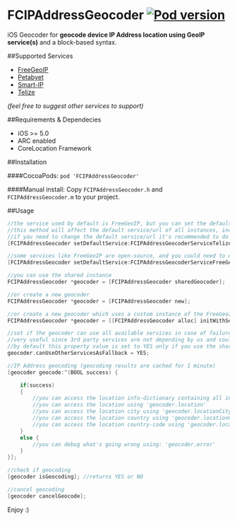 FCIPAddressGeocoder [![Pod version](https://badge.fury.io/co/FCIPAddressGeocoder.svg)](http://badge.fury.io/co/FCIPAddressGeocoder)
===================

iOS Geocoder for **geocode device IP Address location using GeoIP service(s)** and a block-based syntax.

##Supported Services
- [FreeGeoIP](https://github.com/fiorix/freegeoip)
- [Petabyet](https://www.petabyet.com/api/)
- [Smart-IP](http://smart-ip.net/)
- [Telize](http://www.telize.com/)

*(feel free to suggest other services to support)*

##Requirements & Dependecies
- iOS >= 5.0
- ARC enabled
- CoreLocation Framework

##Installation

####CocoaPods:
`pod 'FCIPAddressGeocoder'`

####Manual install:
Copy `FCIPAddressGeocoder.h` and `FCIPAddressGeocoder.m` to your project.

##Usage
```objective-c
//the service used by default is FreeGeoIP, but you can set the default service to another one
//this method will affect the default service/url of all instances, included the shared one
//if you need to change the default service/url it's recommended to do it application:didFinishLaunching
[FCIPAddressGeocoder setDefaultService:FCIPAddressGeocoderServiceTelize];

//some services like FreeGeoIP are open-source, and you could need to use an instance of it running on your own server
[FCIPAddressGeocoder setDefaultService:FCIPAddressGeocoderServiceFreeGeoIP andURL:@"http://127.0.0.1/"];
```
```objective-c
//you can use the shared instance
FCIPAddressGeocoder *geocoder = [FCIPAddressGeocoder sharedGeocoder];

//or create a new geocoder
FCIPAddressGeocoder *geocoder = [FCIPAddressGeocoder new];

//or create a new geocoder which uses a custom instance of the FreeGeoIP service installed on your own server
FCIPAddressGeocoder *geocoder = [[FCIPAddressGeocoder alloc] initWithService:FCIPAddressGeocoderServiceFreeGeoIP andURL:@"http://127.0.0.1/"];
```
```objective-c
//set if the geocoder can use all available services in case of failure of the default one
//very useful since 3rd party services are not depending by us and could be temporary unavailable or no more active
//by default this property value is set to YES only if you use the shared geocoder or if you create a geocoder without specifing its service/url
geocoder.canUseOtherServicesAsFallback = YES;
```
```objective-c
//IP Address geocoding (geocoding results are cached for 1 minute)
[geocoder geocode:^(BOOL success) {

    if(success)
    {
        //you can access the location info-dictionary containing all informations using 'geocoder.locationInfo'
        //you can access the location using 'geocoder.location'
        //you can access the location city using 'geocoder.locationCity' (it could be nil)
        //you can access the location country using 'geocoder.locationCountry'
        //you can access the location country-code using 'geocoder.locationCountryCode'
    }
    else {
        //you can debug what's going wrong using: 'geocoder.error'
    }
}];
```
```objective-c
//check if geocoding
[geocoder isGeocoding]; //returns YES or NO
```
```objective-c
//cancel geocoding
[geocoder cancelGeocode];
```

Enjoy :)

